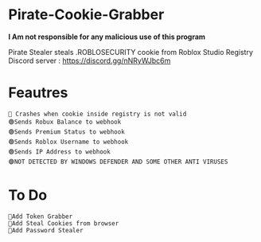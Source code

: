 # Pirate-Cookie-Grabber

**I Am not responsible for any malicious use of this program**

Pirate Stealer steals .ROBLOSECURITY cookie from Roblox Studio Registry
Discord server : https://discord.gg/nNRyWJbc6m
# Feautres
	🔴 Crashes when cookie inside registry is not valid
	🟢Sends Robux Balance to webhook
	🟢Sends Premium Status to webhook
	🟢Sends Roblox Username to webhook
	🟢Sends IP Address to webhook
	🟣NOT DETECTED BY WINDOWS DEFENDER AND SOME OTHER ANTI VIRUSES
# To Do
	💎Add Token Grabber
	💎Add Steal Cookies from browser
	💎Add Password Stealer
